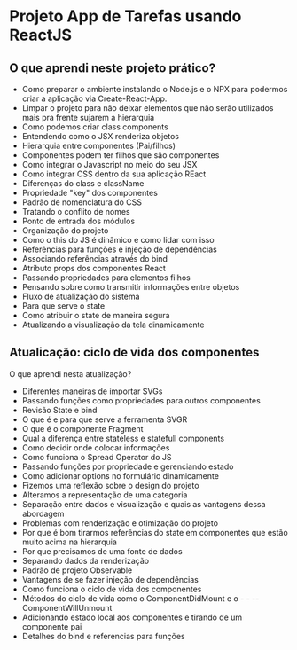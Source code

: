 # Projeto App de Tarefas usando ReactJS

## O que aprendi neste projeto prático?

- Como preparar o ambiente instalando o Node.js e o NPX para podermos criar a aplicação via Create-React-App.
- Limpar o projeto para não deixar elementos que não serão utilizados mais pra frente sujarem a hierarquia
- Como podemos criar class components
- Entendendo como o JSX renderiza objetos
- Hierarquia entre componentes (Pai/filhos)
- Componentes podem ter filhos que são componentes
- Como integrar o Javascript no meio do seu JSX
- Como integrar CSS dentro da sua aplicação REact
- Diferenças do class e className
- Propriedade "key" dos componentes
- Padrão de nomenclatura do CSS
- Tratando o conflito de nomes
- Ponto de entrada dos módulos
- Organização do projeto
- Como o this do JS é dinâmico e como lidar com isso
- Referências para funções e injeção de dependências
- Associando referências através do bind
- Atributo props dos componentes React
- Passando propriedades para elementos filhos
- Pensando sobre como transmitir informações entre objetos
- Fluxo de atualização do sistema
- Para que serve o state
- Como atribuir o state de maneira segura
- Atualizando a visualização da tela dinamicamente

## Atualicação: ciclo de vida dos componentes

O que aprendi nesta atualização?
- Diferentes maneiras de importar SVGs
- Passando funções como propriedades para outros componentes
- Revisão State e bind
- O que é e para que serve a ferramenta SVGR
- O que é o componente Fragment
- Qual a diferença entre stateless e statefull components
- Como decidir onde colocar informações
- Como funciona o Spread Operator do JS
- Passando funções por propriedade e gerenciando estado
- Como adicionar options no formulário dinamicamente
- Fizemos uma reflexão sobre o design do projeto
- Alteramos a representação de uma categoria
- Separação entre dados e visualização e quais as vantagens dessa abordagem
- Problemas com renderização e otimização do projeto
- Por que é bom tirarmos referências do state em componentes que estão muito acima na hierarquia
- Por que precisamos de uma fonte de dados
- Separando dados da renderização
- Padrão de projeto Observable
- Vantagens de se fazer injeção de dependências
- Como funciona o ciclo de vida dos componentes
- Métodos do ciclo de vida como o ComponentDidMount e o - - --ComponentWillUnmount
- Adicionando estado local aos componentes e tirando de um componente pai
- Detalhes do bind e referencias para funções
